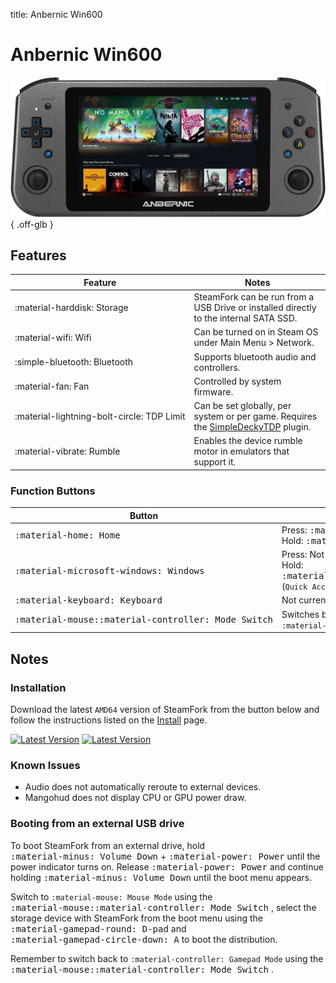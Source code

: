 title: Anbernic Win600

<style>
  code {white-space: nowrap;}
  kbd {white-space: nowrap;}
  no-wrap {white-space: nowrap;}
</style>

# Anbernic Win600

![](../../_inc/images/devices/anbernic-win600.png){ .off-glb }

## Features

| Feature | Notes |
| -- | -- |
| <no-wrap>:material-harddisk: Storage</no-wrap> | SteamFork can be run from a USB Drive or installed directly to the internal SATA SSD. |
| <no-wrap>:material-wifi: Wifi</no-wrap> | Can be turned on in Steam OS under Main Menu > Network. |
| <no-wrap>:simple-bluetooth: Bluetooth</no-wrap> | Supports bluetooth audio and controllers. |
| <no-wrap>:material-fan: Fan</no-wrap> | Controlled by system firmware. |
| <no-wrap>:material-lightning-bolt-circle: TDP Limit</no-wrap> | Can be set globally, per system or per game. Requires the [SimpleDeckyTDP](https://github.com/SteamFork/SimpleDeckyTDP) plugin. |
| <no-wrap>:material-vibrate: Rumble</no-wrap> | Enables the device rumble motor in emulators that support it. |

### Function Buttons

| Button | Function |
| -- | -- |
| <kbd>:material-home: Home</kbd> | Press: <kbd>:material-microsoft-xbox: Guide</kbd> <no-wrap>(`Steam Menu`)</nowrap><br />Hold: <kbd>:material-microsoft-xbox: Guide</kbd> chording
| <kbd>:material-microsoft-windows: Windows</kbd> | Press: Not currently functional <br /> Hold: <no-wrap><kbd>:material-microsoft-xbox: Guide</kbd> + <kbd>:material-gamepad-circle-down: A</kbd></no-wrap> <no-wrap>(`Quick Access Menu`)</no-wrap>
| <kbd>:material-keyboard: Keyboard</kbd> | Not currently functional |
| <kbd>:material-mouse::material-controller: Mode Switch</kbd> | Switches between <code>:material-mouse: Mouse Mode</code> and <code>:material-controller: Gamepad Mode</code> |


## Notes

### Installation

Download the latest `AMD64` version of SteamFork from the button below and follow the instructions listed on the [Install](../../../play/install/) page.

[![Latest Version](https://img.shields.io/github/release/SteamFork/distribution.svg?labelColor=111111&color=5998FF&label=Latest&style=flat#only-light)](https://github.com/SteamFork/distribution/releases/latest)
[![Latest Version](https://img.shields.io/github/release/SteamFork/distribution.svg?labelColor=dddddd&color=5998FF&label=Latest&style=flat#only-dark)](https://github.com/SteamFork/distribution/releases/latest)

### Known Issues

* Audio does not automatically reroute to external devices.
* Mangohud does not display CPU or GPU power draw.

### Booting from an external USB drive

To boot SteamFork from an external drive, hold <no-wrap><kbd>:material-minus: Volume Down</kbd> + <kbd>:material-power: Power</kbd></no-wrap> until the power indicator turns on.
Release <kbd>:material-power: Power</kbd> and continue holding <kbd>:material-minus: Volume Down</kbd> until the boot menu appears.

Switch to <code>:material-mouse: Mouse Mode</code> using the <kbd>:material-mouse::material-controller: Mode Switch</kbd> ,
select the storage device with SteamFork from the boot menu using the <kbd>:material-gamepad-round: D-pad</kbd> and <kbd>:material-gamepad-circle-down: A</kbd> to boot the distribution.

Remember to switch back to <code>:material-controller: Gamepad Mode</code> using the <kbd>:material-mouse::material-controller: Mode Switch</kbd> .
